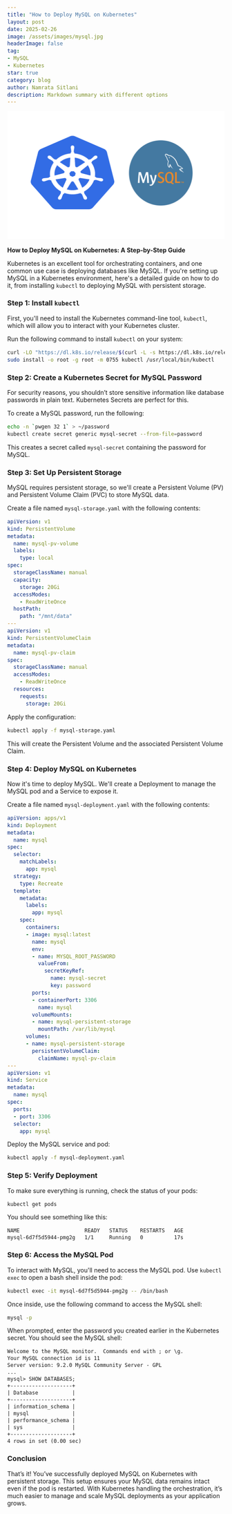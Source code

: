 ```yaml
---
title: "How to Deploy MySQL on Kubernetes"
layout: post
date: 2025-02-26
image: /assets/images/mysql.jpg
headerImage: false
tag:
- MySQL
- Kubernetes
star: true
category: blog
author: Namrata Sitlani
description: Markdown summary with different options
---
```



![<img>](/assets/images/mysql.jpg)


**How to Deploy MySQL on Kubernetes: A Step-by-Step Guide**

Kubernetes is an excellent tool for orchestrating containers, and one common use case is deploying databases like MySQL. If you're setting up MySQL in a Kubernetes environment, here's a detailed guide on how to do it, from installing `kubectl` to deploying MySQL with persistent storage.

### Step 1: Install `kubectl`

First, you'll need to install the Kubernetes command-line tool, `kubectl`, which will allow you to interact with your Kubernetes cluster.

Run the following command to install `kubectl` on your system:

```bash
curl -LO "https://dl.k8s.io/release/$(curl -L -s https://dl.k8s.io/release/stable.txt)/bin/linux/amd64/kubectl"
sudo install -o root -g root -m 0755 kubectl /usr/local/bin/kubectl
```

### Step 2: Create a Kubernetes Secret for MySQL Password

For security reasons, you shouldn’t store sensitive information like database passwords in plain text. Kubernetes Secrets are perfect for this.

To create a MySQL password, run the following:

```bash
echo -n `pwgen 32 1` > ~/password
kubectl create secret generic mysql-secret --from-file=password
```

This creates a secret called `mysql-secret` containing the password for MySQL.

### Step 3: Set Up Persistent Storage

MySQL requires persistent storage, so we'll create a Persistent Volume (PV) and Persistent Volume Claim (PVC) to store MySQL data.

Create a file named `mysql-storage.yaml` with the following contents:

```yaml
apiVersion: v1
kind: PersistentVolume
metadata:
  name: mysql-pv-volume
  labels:
    type: local
spec:
  storageClassName: manual
  capacity:
    storage: 20Gi
  accessModes:
    - ReadWriteOnce
  hostPath:
    path: "/mnt/data"
---
apiVersion: v1
kind: PersistentVolumeClaim
metadata:
  name: mysql-pv-claim
spec:
  storageClassName: manual
  accessModes:
    - ReadWriteOnce
  resources:
    requests:
      storage: 20Gi
```

Apply the configuration:

```bash
kubectl apply -f mysql-storage.yaml
```

This will create the Persistent Volume and the associated Persistent Volume Claim.

### Step 4: Deploy MySQL on Kubernetes

Now it's time to deploy MySQL. We'll create a Deployment to manage the MySQL pod and a Service to expose it.

Create a file named `mysql-deployment.yaml` with the following contents:

```yaml
apiVersion: apps/v1
kind: Deployment
metadata:
  name: mysql
spec:
  selector:
    matchLabels:
      app: mysql
  strategy:
    type: Recreate
  template:
    metadata:
      labels:
        app: mysql
    spec:
      containers:
      - image: mysql:latest
        name: mysql
        env:
        - name: MYSQL_ROOT_PASSWORD
          valueFrom:
            secretKeyRef:
              name: mysql-secret
              key: password
        ports:
        - containerPort: 3306
          name: mysql
        volumeMounts:
        - name: mysql-persistent-storage
          mountPath: /var/lib/mysql
      volumes:
      - name: mysql-persistent-storage
        persistentVolumeClaim:
          claimName: mysql-pv-claim
---
apiVersion: v1
kind: Service
metadata:
  name: mysql
spec:
  ports:
  - port: 3306
  selector:
    app: mysql
```

Deploy the MySQL service and pod:

```bash
kubectl apply -f mysql-deployment.yaml
```

### Step 5: Verify Deployment

To make sure everything is running, check the status of your pods:

```bash
kubectl get pods
```

You should see something like this:

```
NAME                     READY   STATUS    RESTARTS   AGE
mysql-6d7f5d5944-pmg2g   1/1     Running   0          17s
```

### Step 6: Access the MySQL Pod

To interact with MySQL, you'll need to access the MySQL pod. Use `kubectl exec` to open a bash shell inside the pod:

```bash
kubectl exec -it mysql-6d7f5d5944-pmg2g -- /bin/bash
```

Once inside, use the following command to access the MySQL shell:

```bash
mysql -p
```

When prompted, enter the password you created earlier in the Kubernetes secret. You should see the MySQL shell:

```
Welcome to the MySQL monitor.  Commands end with ; or \g.
Your MySQL connection id is 11
Server version: 9.2.0 MySQL Community Server - GPL
...
mysql> SHOW DATABASES;
+--------------------+
| Database           |
+--------------------+
| information_schema |
| mysql              |
| performance_schema |
| sys                |
+--------------------+
4 rows in set (0.00 sec)
```

### Conclusion

That’s it! You’ve successfully deployed MySQL on Kubernetes with persistent storage. This setup ensures your MySQL data remains intact even if the pod is restarted. With Kubernetes handling the orchestration, it’s much easier to manage and scale MySQL deployments as your application grows.

